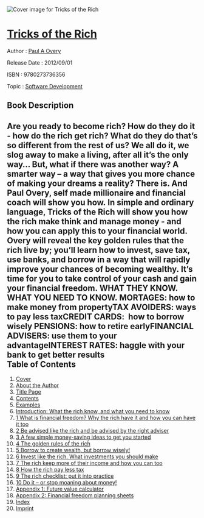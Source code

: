 ![Cover image for Tricks of the Rich](https://imgdetail.ebookreading.net/cover/cover/software_development/EB9780273736356.jpg)

[Tricks of the Rich](https://ebookreading.net/view/book/Tricks+of+the+Rich-EB9780273736356_1.html "Tricks of the Rich")
====================================================================================================================

Author : [Paul A Overy](https://ebookreading.net/search/author/Paul+A+Overy)

Release Date : 2012/09/01

ISBN : 9780273736356

Topic : [Software Development](https://ebookreading.net/search/category/software-development)

Book Description
-----------------

Are you ready to become rich? How do they do it - how do the rich get rich? What do they do that’s so different from the rest of us? We all do it, we slog away to make a living, after all it’s the only way… But, what if there was another way? A smarter way – a way that gives you more chance of making your dreams a reality? There is. And Paul Overy, self made millionaire and financial coach will show you how. In simple and ordinary language, Tricks of the Rich will show you how the rich make think and manage money - and how you can apply this to your financial world. Overy will reveal the key golden rules that the rich live by; you’ll learn how to invest, save tax, use banks, and borrow in a way that will rapidly improve your chances of becoming wealthy. It’s time for you to take control of your cash and gain your financial freedom. WHAT THEY KNOW. WHAT YOU NEED TO KNOW. MORTAGES: how to make money from propertyTAX AVOIDERS: ways to pay less taxCREDIT CARDS:  how to borrow wisely PENSIONS: how to retire earlyFINANCIAL ADVISERS: use them to your advantageINTEREST RATES: haggle with your bank to get better results                
Table of Contents
-----------------

1. [Cover](https://ebookreading.net/view/book/Tricks+of+the+Rich-EB9780273736356_1.html)
1. [About the Author](https://ebookreading.net/view/book/Tricks+of+the+Rich-EB9780273736356_2.html)
1. [Title Page](https://ebookreading.net/view/book/Tricks+of+the+Rich-EB9780273736356_3.html)
1. [Contents](https://ebookreading.net/view/book/Tricks+of+the+Rich-EB9780273736356_4.html)
1. [Examples](https://ebookreading.net/view/book/Tricks+of+the+Rich-EB9780273736356_5.html)
1. [Introduction: What the rich know, and what you need to know](https://ebookreading.net/view/book/Tricks+of+the+Rich-EB9780273736356_6.html)
1. [1 What is financial freedom? Why the rich have it and how you can have it too](https://ebookreading.net/view/book/Tricks+of+the+Rich-EB9780273736356_7.html)
1. [2 Be advised like the rich and be advised by the right adviser](https://ebookreading.net/view/book/Tricks+of+the+Rich-EB9780273736356_8.html)
1. [3 A few simple money-saving ideas to get you started](https://ebookreading.net/view/book/Tricks+of+the+Rich-EB9780273736356_9.html)
1. [4 The golden rules of the rich](https://ebookreading.net/view/book/Tricks+of+the+Rich-EB9780273736356_10.html)
1. [5 Borrow to create wealth, but borrow wisely!](https://ebookreading.net/view/book/Tricks+of+the+Rich-EB9780273736356_11.html)
1. [6 Invest like the rich. What investments you should make](https://ebookreading.net/view/book/Tricks+of+the+Rich-EB9780273736356_12.html)
1. [7 The rich keep more of their income and how you can too](https://ebookreading.net/view/book/Tricks+of+the+Rich-EB9780273736356_13.html)
1. [8 How the rich pay less tax](https://ebookreading.net/view/book/Tricks+of+the+Rich-EB9780273736356_14.html)
1. [9 The rich checklist: put it into practice](https://ebookreading.net/view/book/Tricks+of+the+Rich-EB9780273736356_15.html)
1. [10 Do it – or stop moaning about money!](https://ebookreading.net/view/book/Tricks+of+the+Rich-EB9780273736356_16.html)
1. [Appendix 1: Future value calculator](https://ebookreading.net/view/book/Tricks+of+the+Rich-EB9780273736356_17.html)
1. [Appendix 2: Financial freedom planning sheets](https://ebookreading.net/view/book/Tricks+of+the+Rich-EB9780273736356_18.html)
1. [Index](https://ebookreading.net/view/book/Tricks+of+the+Rich-EB9780273736356_19.html)
1. [Imprint](https://ebookreading.net/view/book/Tricks+of+the+Rich-EB9780273736356_20.html)
